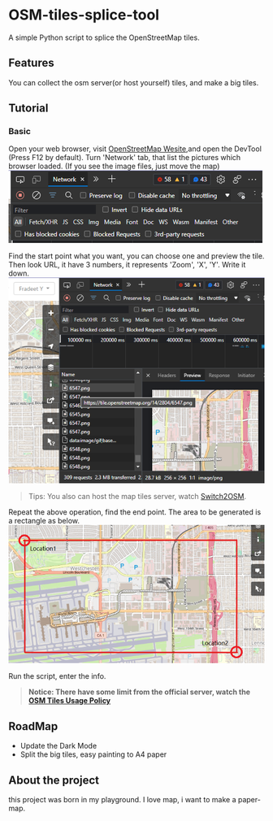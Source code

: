 # OSM-tiles-splice-tool
A simple Python script to splice the OpenStreetMap tiles.

## Features
You can collect the osm server(or host yourself) tiles, and make a big tiles.

## Tutorial
### Basic
Open your web browser, visit [OpenStreetMap Wesite](https://www.openstreetmap.org/),and open the DevTool (Press F12 by default). Turn 'Network' tab, that list the pictures which browser loaded. (If you see the image files, just move the map)
![](pic/NetworkTab.png)

Find the start point what you want, you can choose one and preview the tile. Then look URL, it have 3 numbers, it represents 'Zoom', 'X', 'Y'. Write it down.
![](pic/osmtileDev.png)
> Tips: You also can host the map tiles server, watch [Switch2OSM](https://switch2osm.org/serving-tiles/).

Repeat the above operation, find the end point. The area to be generated is a rectangle as below.
![](pic/rectangle.png)

Run the script, enter the info.
> **Notice: There have some limit from the official server, watch the [OSM Tiles Usage Policy](https://operations.osmfoundation.org/policies/tiles/)**

## RoadMap
- Update the Dark Mode
- Split the big tiles, easy painting to A4 paper

## About the project
this project was born in my playground. I love map, i want to make a paper-map.
